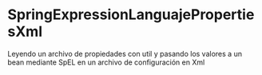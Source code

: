 # SpringExpressionLanguajePropertiesXml
Leyendo un archivo de propiedades con util y pasando los valores a un bean mediante SpEL en un archivo de configuración en Xml
